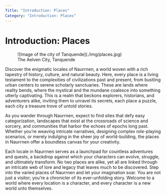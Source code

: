 ```yaml
---
Title: "Introduction: Places"
Category: "Introduction: Places"
---
```


# Introduction: Places

<figure class="pic-banner">
![Image of the city of Tanquende](./img/places.jpg)
<figcaption>The Aelven City, Tanquende</figcaption>
</figure>


Discover the enigmatic locales of Naurrnen, a world woven with a rich tapestry of history, culture, and natural beauty. Here, every place is a living testament to the complexities of civilizations past and present, from bustling urban centers to serene scholarly sanctuaries. These are lands where reality bends, where the mystical and the mundane coalesce into something utterly captivating. This is a realm that beckons explorers, historians, and adventurers alike, inviting them to unravel its secrets, each place a puzzle, each city a treasure trove of untold stories.

As you wander through Naurrnen, expect to find sites that defy easy categorization, landscapes that exist at the crossroads of science and sorcery, and communities that harbor the echoes of epochs long past. Whether you&rsquo;re weaving intricate narratives, designing complex role-playing scenarios, or merely indulging in the sheer joy of world-building, the places in Naurrnen offer a boundless canvas for your creativity.

Each locale in Naurrnen serves as a launchpad for countless adventures and quests, a backdrop against which your characters can evolve, struggle, and ultimately transform. No two places are alike, yet all are linked through an intricate web of lore and legacy that leaves much to be discovered. Step into the varied places of Naurrnen and let your imagination soar. You are not just a visitor; you&rsquo;re a chronicler of its ever-unfolding story. Welcome to a world where every location is a character, and every character is a new world unto themselves.

